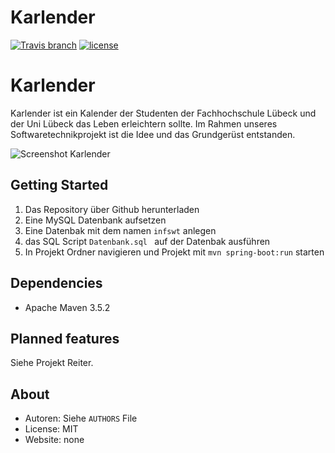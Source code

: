 # Karlender

[![Travis branch](https://img.shields.io/travis/TetrisIQ/SWT-II.svg?branch=stable.svg&style=for-the-badge)](https://travis-ci.org/TetrisIQ/SWT-II)
[![license](https://img.shields.io/github/license/mashape/apistatus.svg?style=for-the-badge)](http://github.com/tetrisiq/swt-II)

# Karlender

Karlender ist ein Kalender der Studenten der Fachhochschule Lübeck und der Uni Lübeck das Leben erleichtern sollte. Im Rahmen unseres Softwaretechnikprojekt ist die Idee und das Grundgerüst entstanden.

![Screenshot Karlender](https://i.imgur.com/QOJ3MeM.png)

## Getting Started
1. Das Repository über Github herunterladen
2. Eine MySQL Datenbank aufsetzen
3. Eine Datenbak mit dem namen `infswt` anlegen
4. das SQL Script `Datenbank.sql ` auf der Datenbak ausführen
5. In Projekt Ordner navigieren und Projekt mit `mvn spring-boot:run` starten

## Dependencies
- Apache Maven 3.5.2

## Planned features
Siehe Projekt Reiter.

## About
- Autoren: Siehe `AUTHORS` File
- License: MIT
- Website: none
